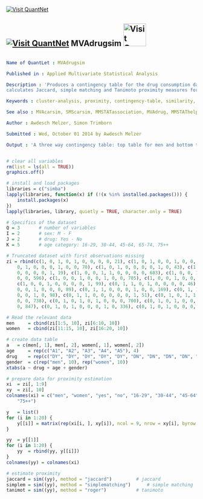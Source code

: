 
[<img src="https://github.com/QuantLet/Styleguide-and-Validation-procedure/blob/master/pictures/banner.png" alt="Visit QuantNet">](http://quantlet.de/index.php?p=info)

## [<img src="https://github.com/QuantLet/Styleguide-and-Validation-procedure/blob/master/pictures/qloqo.png" alt="Visit QuantNet">](http://quantlet.de/) **MVAdrugsim** [<img src="https://github.com/QuantLet/Styleguide-and-Validation-procedure/blob/master/pictures/QN2.png" width="60" alt="Visit QuantNet 2.0">](http://quantlet.de/d3/ia)

```yaml

Name of QuantLet : MVAdrugsim

Published in : Applied Multivariate Statistical Analysis

Description : 'Produces a contingency table for the drug consumption data from Everitt and Dunn and
calculates Jaccard, simple matching and Tanimoto proximity measures for cluster analysis.'

Keywords : cluster-analysis, proximity, contingency-table, similarity, distance

See also : MVAcarsim, SMScarsim, MMSTATassociation, MVAdrug, MMSTAThelper_function, MVAclususcrime

Author : Awdesch Melzer, Simon Trimborn

Submitted : Wed, October 01 2014 by Awdesch Melzer

Output : 'A three way contingency table: top table for men and bottom table for women.'

```


```r

# clear all variables
rm(list = ls(all = TRUE))
graphics.off()

# install and load packages
libraries = c("simba")
lapply(libraries, function(x) if (!(x %in% installed.packages())) {
    install.packages(x)
})
lapply(libraries, library, quietly = TRUE, character.only = TRUE)

# Specifics of the dataset
Q = 3  		# number of variables
I = 2  		# sex: M - F
J = 2  		# drug: Yes - No
K = 5  		# age category: 16-29, 30-44, 45-64, 65-74, 75++

# Truncated dataset with first observations missing
zi = rbind(c(1, 0, 1, 0, 1, 0, 0, 0, 0, 21), c(1, 0, 1, 0, 0, 1, 0, 0, 0, 32), c(1, 
    0, 1, 0, 0, 0, 1, 0, 0, 70), c(1, 0, 1, 0, 0, 0, 0, 1, 0, 43), c(1, 0, 1, 0, 
    0, 0, 0, 0, 1, 19), c(1, 0, 0, 1, 1, 0, 0, 0, 0, 683), c(1, 0, 0, 1, 0, 1, 0, 
    0, 0, 596), c(1, 0, 0, 1, 0, 0, 1, 0, 0, 705), c(1, 0, 0, 1, 0, 0, 0, 1, 0, 295), 
    c(1, 0, 0, 1, 0, 0, 0, 0, 1, 99), c(0, 1, 1, 0, 1, 0, 0, 0, 0, 46), c(0, 1, 1, 
    0, 0, 1, 0, 0, 0, 89), c(0, 1, 1, 0, 0, 0, 1, 0, 0, 169), c(0, 1, 1, 0, 0, 
    0, 0, 1, 0, 98), c(0, 1, 1, 0, 0, 0, 0, 0, 1, 51), c(0, 1, 0, 1, 1, 0, 0, 
    0, 0, 738), c(0, 1, 0, 1, 0, 1, 0, 0, 0, 700), c(0, 1, 0, 1, 0, 0, 1, 0, 
    0, 847), c(0, 1, 0, 1, 0, 0, 0, 1, 0, 336), c(0, 1, 0, 1, 0, 0, 0, 0, 1, 196))

# Read the relevant data
men 	= cbind(zi[1:5, 10], zi[6:10, 10])
women 	= cbind(zi[11:15, 10], zi[16:20, 10])

# create data table
a 	= c(men[, 1], men[, 2], women[, 1], women[, 2])
age 	= rep(c("A1", "A2", "A3", "A4", "A5"), 4)
drug 	= rep(c("DY", "DY", "DY", "DY", "DY", "DN", "DN", "DN", "DN", "DN"), 2)
gender 	= c(rep("men", 10), rep("women", 10))
xtabs(a ~ drug + age + gender)

# prepare data for proximity estimation
xi 	= zi[, 1:9]
xy 	= zi[, 10]
colnames(xi) = c("men", "women", "yes", "no", "16-29", "30-44", "45-64", "65-74", 
    "75++")

y 	= list()
for (i in 1:20) {
    y[[i]] = matrix(rep(xi[i, ], xy[i]), ncol = 9, nrow = xy[i], byrow = T)
}

yy 	= y[[1]]
for (i in 1:20) {
    yy 	= rbind(yy, y[[i]])
}
colnames(yy) = colnames(xi)

# estimate proximity
jaccard = sim((yy), method = "jaccard") 	 	# jaccard
simplem = sim((yy), method = "simplematching")  	# simple matching
tanimot = sim((yy), method = "roger")  			# tanimoto

```
